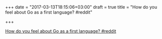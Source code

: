 +++
date = "2017-03-13T18:15:06+03:00"
draft = true
title = "How do you feel about Go as a first language?  #reddit"

+++

<p><a href="https://t.co/paow3TGJFP">How do you feel about Go as a first language?  #reddit</a></p>
